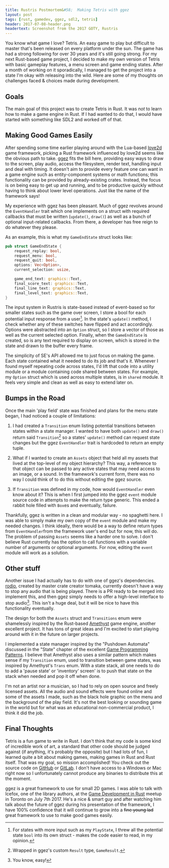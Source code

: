 ```yaml
---
title: Rustris Postmortem&#58;  Making Tetris with ggez 
layout: post
tags: [rust, gamedev, ggez, sdl2, tetris]
header: 2017-07-08-header.png
headertext: Screenshot from the 2017 GOTY, Rustris
---
```


You know what game I love? Tetris. An easy game to play but difficult to master
that's been released on every platform under the sun. The game has had a strong
following for over 30 years and it's still going strong. For my next Rust-based
game project, I decided to make my own version of Tetris with basic gameplay
features, a menu screen and game ending states. After a month of working on it
sporadically, I managed to get the project into a state I'm okay with releasing
into the wild. Here are some of my thoughts on challenges faced & choices made
during development.

## Goals

The main goal of this project was to create Tetris in Rust. It was *not* to
learn how to make a game engine in Rust. If I had wanted to do that, I would
have started with something like SDL2 and worked off of that. 

## Making Good Games Easily

After spending some time earlier playing around with the
Lua-based [love2d](https://love2d.org/) game framework, picking a Rust framework
influenced by love2d seems like the obvious path to
take. [ggez](http://ggez.rs/) fits the bill here, providing easy ways to draw to
the screen, play audio, access the filesystem, render text, handling input and
deal with timing. It doesn't aim to provide every feature one can want in a game
engine such as entity-component systems or math functions; this functionality
can be provided by already-existing crates. Instead, the focus is on being easy
to get up and running, and to be productive quickly without having to think
about lower level operations. Just like the name of the framework says!

My experience with ggez has been pleasant. Much of ggez revolves around the
`EventHandler` trait which one implements on a struct with required callbacks
that must be written (`update()`, `draw()`) as well as a bunch of optional
input-related callbacks. From there, a developer has free reign to do whatever
they please.

As an example, this is what my `GameEndState` struct looks like:

```rust
pub struct GameEndState {
    request_replay: bool,
    request_menu: bool,
    request_quit: bool,
    options: Vec<Option>,
    current_selection: usize,

    game_end_text: graphics::Text,
    final_score_text: graphics::Text,
    final_line_text: graphics::Text,
    final_level_text: graphics::Text,
}
```

The input system in Rustris is state-based instead of event-based so for smaller
states such as the game over screen, I store a bool for each potential input
response from a user[^1]. In the state's `update()` method, I check whether any
of these switches have flipped and act accordingly. Options were abstracted into
an `Option` struct, so I store a vector of those as well as the current selected
option. Finally, when the `GameEndState` is created, so is any text required to
display on screen, which is stored in the state and drawn to the buffer every
frame.

The simplicity of SE's API allowed me to just focus on making the game. Each
state contained what it needed to do its job and that's it. Whenever I found
myself repeating code across states, I'd lift that code into a utility module or
a module containing code shared between states. For example, my `Option` struct
which is used across multiple states, is in `shared` module. It feels very
simple and clean as well as easy to extend later on.

## Bumps in the Road

Once the main 'play field' state was finished and plans for the menu state
began, I had noticed a couple of limitations:

1. I had created a `Transition` enum listing potential transitions between
   states within a state manager. I wanted to have both `update()` and `draw()`
   return said `Transition`[^2] so a states' `update()` method can request state
   changes but the ggez `EventHandler` trait is hardcoded to return an empty
   tuple.

2. What if I wanted to create an `Assets` object that held all my assets that
   lived at the top-level of my object hierarchy? This way, a reference to that
   object can be passed to any active states that may need access to an image,
   or a sound. In the framework's current form, there was no way I could think
   of to do this without editing the ggez source.

3. If `Transition` was defined in my code, how would `EventHandler` even know
   about it? This is when I first jumped into the ggez `event` module source
   code in attempts to make the return type generic. This ended a rabbit hole
   filled with `Box`es and eventually, failure.
   
Thankfully, ggez is written in a clean and modular way - no spaghetti here. I
was able to simply make my own copy of the `event` module and make my needed
changes. I think ideally, there would be a way to define return types from
`EventHandler`from the framework user's end but for now, this will do. The
problem of passing `Assets` seems like a harder one to solve. I don't believe
Rust currently has the option to call functions with a variable number of
arguments or optional arguments. For now, editing the `event` module will work
as a solution.

## Other stuff

Another issue I had actually has to do with one of ggez's
dependencies. [rodio](https://github.com/tomaka/rodio), created by master crate
creator tomaka, currently doesn't have a way to stop any audio that is being
played. There is a PR ready to be merged into implement this, and then ggez
simply needs to offer a high-level interface to stop audio[^3]. This isn't a
huge deal, but it will be nice to have this functionality eventually.

The design for both the `Assets` struct and `Transitions` enum were shamelessly
inspired by the Rust-based [Amethyst](https://www.amethyst.rs/) game engine,
another excellent project. It has tons of great ideas and I'm excited to start
playing around with it in the future on larger projects.

I implemented a state manager inspired by the "Pushdown Automata" discussed in
the "State" chapter of the excellent
[Game Programming Patterns](http://gameprogrammingpatterns.com/state.html). I
believe that Amethyst also uses a similar pattern which makes sense if my
`Transition` enum, used to transition between game states, was inspired by
Amethyst's `Trans` enum. With a state stack, all one needs to do to add a 'pause
state' or 'inventory' screen' is to push that state on the stack when needed and
pop it off when done.

I'm not an artist nor a musician, so I had to rely on open source and freely
licensed assets. All the audio and sound effects were found online and some of
the assets I made, such as the black hole graphic on the menu and the background
of the play field. It's not the best looking or sounding game in the world but
for what was an educational non-commercial product, I think it did the job.

## Final Thoughts

Tetris is a fun game to write in Rust. I don't think that my code is some kind
of incredible work of art, a standard that other code should be judged against
(if anything, it's probably the opposite) but I had lots of fun, I learned quite
a bit about making games, making games in Rust and Rust itself. That was my
goal, so mission accomplished! You check out the source code
on [GitHub](https://github.com/obsoke/rustris)
or [GitLab](https://gitlab.com/obsoke/rustris). I don't have access to a Windows
or Mac right now so I unfortunately cannot produce any binaries to distribute
this at the moment.

ggez is a great framework to use for small 2D games. I was able to talk with
Icefox, one of the library authors, at the
[Game Development in Rust](https://air.mozilla.org/game-developement-in-rust/)
meetup in Toronto on July 7th 2017. He's a nice & smart guy and after watching
him talk about the future of ggez during his presentation of the framework, I
have 100% confidence that it will continue to grow into a ~~fine young lad~~
great framework to use to make good games easily.

[^1]: For states with more input such as my `PlayState`, I threw all the potential state `bool` into its own struct - makes the code easier to read, in my opinion.
[^2]: Wrapped in ggez's custom `Result` type, `GameResult`.
[^3]: You know, easy!

